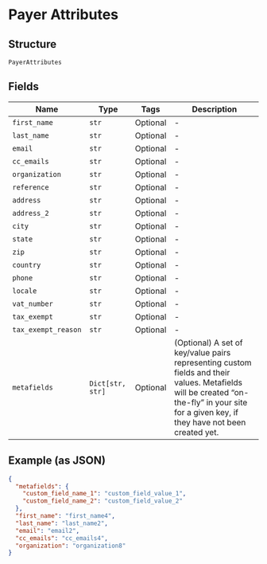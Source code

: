
# Payer Attributes

## Structure

`PayerAttributes`

## Fields

| Name | Type | Tags | Description |
|  --- | --- | --- | --- |
| `first_name` | `str` | Optional | - |
| `last_name` | `str` | Optional | - |
| `email` | `str` | Optional | - |
| `cc_emails` | `str` | Optional | - |
| `organization` | `str` | Optional | - |
| `reference` | `str` | Optional | - |
| `address` | `str` | Optional | - |
| `address_2` | `str` | Optional | - |
| `city` | `str` | Optional | - |
| `state` | `str` | Optional | - |
| `zip` | `str` | Optional | - |
| `country` | `str` | Optional | - |
| `phone` | `str` | Optional | - |
| `locale` | `str` | Optional | - |
| `vat_number` | `str` | Optional | - |
| `tax_exempt` | `str` | Optional | - |
| `tax_exempt_reason` | `str` | Optional | - |
| `metafields` | `Dict[str, str]` | Optional | (Optional) A set of key/value pairs representing custom fields and their values. Metafields will be created “on-the-fly” in your site for a given key, if they have not been created yet. |

## Example (as JSON)

```json
{
  "metafields": {
    "custom_field_name_1": "custom_field_value_1",
    "custom_field_name_2": "custom_field_value_2"
  },
  "first_name": "first_name4",
  "last_name": "last_name2",
  "email": "email2",
  "cc_emails": "cc_emails4",
  "organization": "organization8"
}
```

